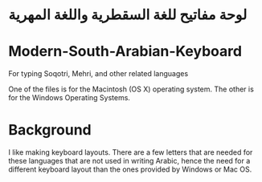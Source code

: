 # لوحة مفاتيح للغة السقطرية واللغة المهرية

# Modern-South-Arabian-Keyboard
For typing Soqotri, Mehri, and other related languages

One of the files is for the Macintosh (OS X) operating system. The other is for the Windows Operating Systems.

# Background
I like making keyboard layouts. There are a few letters that are needed for these languages that are not used in writing Arabic, 
hence the need for a different keyboard layout than the ones provided by Windows or Mac OS.
